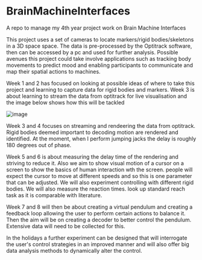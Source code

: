 # BrainMachineInterfaces
A repo to manage my 4th year project work on Brain Machine Interfaces

This project uses a set of cameras to locate markers/rigid bodies/skeletons in a 3D space space. The data is pre-processed by the Optitrack software, then can be accessed by a pc and used for further analysis. Possible avenues this project could take involve applications such as tracking body movements to predict mood and enabling participants to communicate and map their spatial actions to machines.

Week 1 and 2 has focused on looking at possible ideas of where to take this project and learning to capture data for rigid bodies and markers. Week 3 is about learning to stream the data from optitrack for live visualisation and the image below shows how this will be tackled

![image](Images/DisplayingStreamedDataPlan.png)

Week 3 and 4 focuses on streaming and rendeering the data from optitrack. Rigid bodies deemed important to decoding motion are rendered and identified. At the moment, when I perform jumping jacks the delay is roughly 180 degrees out of phase.

Week 5 and 6 is about measuring the delay time of the rendering and striving to reduce it. Also we aim to show visual motion of a cursor on a screen to show the basics of human interaction wth the screen. people will expect the cursor to move at different speeds and so this is one parameter that can be adjusted. We will also experiment controlling with different rigid bodies. We will also measure the reaction times. look up standard reach task as it is comparable with literature.

Week 7 and 8 will then be about creating a virtual pendulum and creating a feedback loop allowing the user to perform certain actions to balance it. Then the aim will be on creating a decoder to better control the pendulum. Extensive data will need to be collected for this.

In the holidays a further experiment can be designed that will interrogate the user's control strategies in an improved manner and will also offer big data analysis methods to dynamically alter the control.
